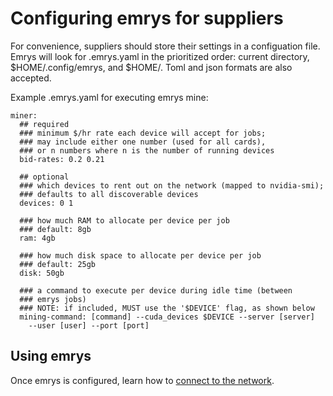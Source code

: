 # Configuring emrys for suppliers

For convenience, suppliers should store their settings in a configuation file. Emrys will look for .emrys.yaml in the prioritized order: current directory, $HOME/.config/emrys, and $HOME/. Toml and json formats are also accepted.

Example .emrys.yaml for executing emrys mine:

    miner:
      ## required
      ### minimum $/hr rate each device will accept for jobs;
      ### may include either one number (used for all cards),
      ### or n numbers where n is the number of running devices
      bid-rates: 0.2 0.21

      ## optional
      ### which devices to rent out on the network (mapped to nvidia-smi);
      ### defaults to all discoverable devices
      devices: 0 1

      ### how much RAM to allocate per device per job
      ### default: 8gb
      ram: 4gb

      ### how much disk space to allocate per device per job
      ### default: 25gb
      disk: 50gb

      ### a command to execute per device during idle time (between
      ### emrys jobs)
      ### NOTE: if included, MUST use the '$DEVICE' flag, as shown below
      mining-command: [command] --cuda_devices $DEVICE --server [server]
        --user [user] --port [port]

## Using emrys

Once emrys is configured, learn how to [connect to the network](/docs/suppliers/connect).
